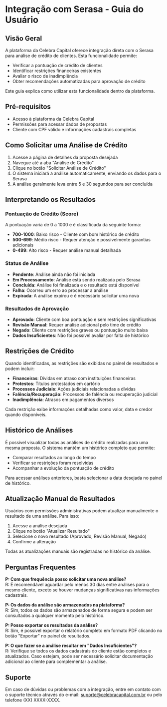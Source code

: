 # Integração com Serasa - Guia do Usuário

## Visão Geral

A plataforma da Celebra Capital oferece integração direta com o Serasa para análise de crédito de clientes. Esta funcionalidade permite:

- Verificar a pontuação de crédito de clientes
- Identificar restrições financeiras existentes
- Avaliar o risco de inadimplência
- Obter recomendações automatizadas para aprovação de crédito

Este guia explica como utilizar esta funcionalidade dentro da plataforma.

## Pré-requisitos

- Acesso à plataforma da Celebra Capital
- Permissões para acessar dados de propostas
- Cliente com CPF válido e informações cadastrais completas

## Como Solicitar uma Análise de Crédito

1. Acesse a página de detalhes da proposta desejada
2. Navegue até a aba "Análise de Crédito"
3. Clique no botão "Solicitar Análise de Crédito"
4. O sistema iniciará a análise automaticamente, enviando os dados para o Serasa
5. A análise geralmente leva entre 5 e 30 segundos para ser concluída

## Interpretando os Resultados

### Pontuação de Crédito (Score)

A pontuação varia de 0 a 1000 e é classificada da seguinte forma:

- **700-1000**: Baixo risco - Cliente com bom histórico de crédito
- **500-699**: Médio risco - Requer atenção e possivelmente garantias adicionais
- **0-499**: Alto risco - Requer análise manual detalhada

### Status de Análise

- **Pendente**: Análise ainda não foi iniciada
- **Em Processamento**: Análise está sendo realizada pelo Serasa
- **Concluída**: Análise foi finalizada e o resultado está disponível
- **Falha**: Ocorreu um erro ao processar a análise
- **Expirada**: A análise expirou e é necessário solicitar uma nova

### Resultados de Aprovação

- **Aprovado**: Cliente com boa pontuação e sem restrições significativas
- **Revisão Manual**: Requer análise adicional pelo time de crédito
- **Negado**: Cliente com restrições graves ou pontuação muito baixa
- **Dados Insuficientes**: Não foi possível avaliar por falta de histórico

## Restrições de Crédito

Quando identificadas, as restrições são exibidas no painel de resultados e podem incluir:

- **Financeiras**: Dívidas em atraso com instituições financeiras
- **Protestos**: Títulos protestados em cartório
- **Processos Judiciais**: Ações judiciais relacionadas a dívidas
- **Falência/Recuperação**: Processos de falência ou recuperação judicial
- **Inadimplência**: Atrasos em pagamentos diversos

Cada restrição exibe informações detalhadas como valor, data e credor quando disponíveis.

## Histórico de Análises

É possível visualizar todas as análises de crédito realizadas para uma mesma proposta. O sistema mantém um histórico completo que permite:

- Comparar resultados ao longo do tempo
- Verificar se restrições foram resolvidas
- Acompanhar a evolução da pontuação de crédito

Para acessar análises anteriores, basta selecionar a data desejada no painel de histórico.

## Atualização Manual de Resultados

Usuários com permissões administrativas podem atualizar manualmente o resultado de uma análise. Para isso:

1. Acesse a análise desejada
2. Clique no botão "Atualizar Resultado"
3. Selecione o novo resultado (Aprovado, Revisão Manual, Negado)
4. Confirme a alteração

Todas as atualizações manuais são registradas no histórico da análise.

## Perguntas Frequentes

**P: Com que frequência posso solicitar uma nova análise?**  
R: É recomendável aguardar pelo menos 30 dias entre análises para o mesmo cliente, exceto se houver mudanças significativas nas informações cadastrais.

**P: Os dados da análise são armazenados na plataforma?**  
R: Sim, todos os dados são armazenados de forma segura e podem ser consultados a qualquer momento pelo histórico.

**P: Posso exportar os resultados da análise?**  
R: Sim, é possível exportar o relatório completo em formato PDF clicando no botão "Exportar" no painel de resultados.

**P: O que fazer se a análise resultar em "Dados Insuficientes"?**  
R: Verifique se todos os dados cadastrais do cliente estão completos e atualizados. Caso estejam, pode ser necessário solicitar documentação adicional ao cliente para complementar a análise.

## Suporte

Em caso de dúvidas ou problemas com a integração, entre em contato com o suporte técnico através do e-mail: suporte@celebracapital.com.br ou pelo telefone (XX) XXXX-XXXX.
